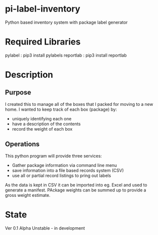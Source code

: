 # pi-label-inventory
Python based inventory system with package label generator

# Required Libraries

 pylabel   : pip3 install pylabels
 reportlab : pip3 install reportlab

# Description

## Purpose

I created this to manage all of the boxes that I packed for moving to a new home. I wanted to keep track of each box (package) by:

 - uniquely identifying each one
 - have a description of the contents
 - record the weight of each box

 ## Operations

 This python program will provide three services:

  - Gather package information via command line menu
  - save information into a file based records system (CSV)
  - use all or partial record listings to pring out labels

  As the data is kept in CSV it can be imported into eg. Excel and used to generate a manifest. PAckage weights can be summed up to provide a gross weight estimate.

  # State

  Ver 0.1 Alpha Unstable - in development

